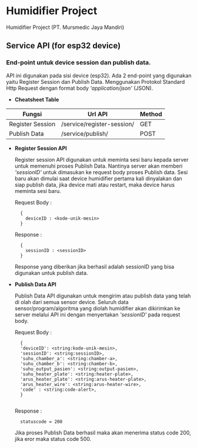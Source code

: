 # Humidifier Project
Humidifier Project (PT. Mursmedic Jaya Mandiri)

## Service API (for esp32 device)
### End-point untuk device session dan publish data.

  API ini digunakan pada sisi device (esp32). Ada 2 end-point yang digunakan yaitu Register Session dan Publish Data.
  Menggunakan Protokol Standard Http Request dengan format body _'application/json'_ (JSON).

* __Cheatsheet Table__

Fungsi        		| Url API            		| Method
------------- 		| -------------      		| -------------
Register Session     	| /service/register-session/ 	| GET
Publish Data  		| /service/publish/  		| POST


* __Register Session API__
  
  Register session API digunakan untuk meminta sesi baru kepada server untuk memenuhi proses Publish Data.
  Nantinya server akan memberi _'sessionID'_ untuk dimasukan ke request body proses Publish data.
  Sesi baru akan dimulai saat device humidifier pertama kali dinyalakan dan siap publish data,
  jika device mati atau restart, maka device harus meminta sesi baru. 
  
  
  Request Body :
  
  ```
    {
      deviceID : <kode-unik-mesin>
    }
  ```
  Response :
  ```
    {
      sessionID : <sessionID>
    }
  ```
  Response yang diberikan jika berhasil adalah sessionID yang bisa digunakan untuk publish data.
  

* __Publish Data API__

  Publish Data API digunakan untuk mengirim atau publish data yang telah di olah dari semua sensor device.
  Seluruh data sensor/program/algoritma yang diolah humidifier akan dikirimkan ke server melalui API ini
  dengan menyertakan _'sessionID'_ pada request body.
  

  Request Body :
  ```
    {
    'deviceID': <string:kode-unik-mesin>,
    'sessionID': <string:sessionID>,
    'suhu_chamber_a': <string:chamber-a>,
    'suhu_chamber_b': <string:chamber-b>,
    'suhu_output_pasien': <string:output-pasien>,
    'suhu_heater_plate': <string:heater-plate>,
    'arus_heater_plate': <string:arus-heater-plate>,
    'arus_heater_wire': <string:arus-heater-wire>,
    'code' : <string:code-alert>,
    }
 
  ```
  Response : 
  ```
    statuscode = 200
  ```
  
  Jika proses Publish Data berhasil maka akan menerima status code 200, jika eror maka status code 500.
  
